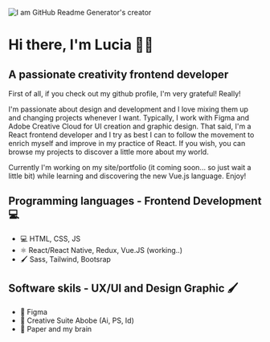 
![I am GitHub Readme Generator's creator](https://media.licdn.com/dms/image/D4D16AQEiXIfdnF3rjA/profile-displaybackgroundimage-shrink_350_1400/0/1690232972689?e=1699488000&v=beta&t=ovbHplTNKStiCNOsnm869O8Gt5uUHutLUgK0dyA8kSY)

# Hi there, I'm Lucia 👋🏽

## A passionate creativity frontend developer
First of all, if you check out my github profile, I'm very grateful! Really!

I'm passionate about design and development and I love mixing them up and changing projects whenever I want. Typically, I work with Figma and Adobe Creative Cloud for UI creation and graphic design.
That said, I'm a React frontend developer and I try as best I can to follow the movement to enrich myself and improve in my practice of React. If you wish, you can browse my projects to discover a little more about my world.

Currently I'm working on my site/portfolio (it coming soon... so just wait a little bit) while learning and discovering the new Vue.js language.
Enjoy!

## Programming languages - Frontend Development 💻
- 💻 HTML, CSS, JS
- ⚛️ React/React Native, Redux, Vue.JS (working..)
- 🖌️ Sass, Tailwind, Bootsrap

## Software skils - UX/UI and Design Graphic 🖌️
- 🧩 Figma
- 🎨 Creative Suite Abobe (Ai, PS, Id)
- 🧠 Paper and my brain 
